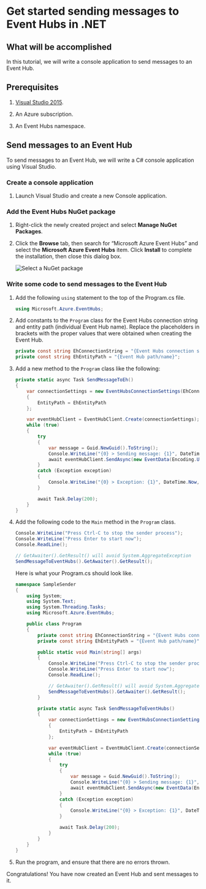 # Get started sending messages to Event Hubs in .NET

## What will be accomplished

In this tutorial, we will write a console application to send messages to an Event Hub.

## Prerequisites

1. [Visual Studio 2015](http://www.visualstudio.com).

2. An Azure subscription.

3. An Event Hubs namespace.

## Send messages to an Event Hub

To send messages to an Event Hub, we will write a C# console application using Visual Studio.

### Create a console application

1. Launch Visual Studio and create a new Console application.

### Add the Event Hubs NuGet package

1. Right-click the newly created project and select **Manage NuGet Packages**.

2. Click the **Browse** tab, then search for “Microsoft Azure Event Hubs” and select the **Microsoft Azure Event Hubs** item. Click **Install** to complete the installation, then close this dialog box.

    ![Select a NuGet package][nuget-pkg]

### Write some code to send messages to the Event Hub

1. Add the following `using` statement to the top of the Program.cs file.

    ```cs
    using Microsoft.Azure.EventHubs;
    ```

2. Add constants to the `Program` class for the Event Hubs connection string and entity path (individual Event Hub name). Replace the placeholders in brackets with the proper values that were obtained when creating the Event Hub.

    ```cs
    private const string EhConnectionString = "{Event Hubs connection string}";
    private const string EhEntityPath = "{Event Hub path/name}";
    ```

3. Add a new method to the `Program` class like the following:

    ```cs
    private static async Task SendMessageToEh()
    {
        var connectionSettings = new EventHubsConnectionSettings(EhConnectionString)
        {
            EntityPath = EhEntityPath
        };

        var eventHubClient = EventHubClient.Create(connectionSettings);
        while (true)
        {
            try
            {
                var message = Guid.NewGuid().ToString();
                Console.WriteLine("{0} > Sending message: {1}", DateTime.Now, message);
                await eventHubClient.SendAsync(new EventData(Encoding.UTF8.GetBytes(message)));
            }
            catch (Exception exception)
            {
                Console.WriteLine("{0} > Exception: {1}", DateTime.Now, exception.Message);
            }

            await Task.Delay(200);
        }
    }
    ```

4. Add the following code to the `Main` method in the `Program` class.

    ```cs
    Console.WriteLine("Press Ctrl-C to stop the sender process");
    Console.WriteLine("Press Enter to start now");
    Console.ReadLine();

    // GetAwaiter().GetResult() will avoid System.AggregateException
    SendMessageToEventHubs().GetAwaiter().GetResult();
    ```

    Here is what your Program.cs should look like.

    ```cs
    namespace SampleSender
    {
        using System;
        using System.Text;
        using System.Threading.Tasks;
        using Microsoft.Azure.EventHubs;

        public class Program
        {
            private const string EhConnectionString = "{Event Hubs connection string}";
            private const string EhEntityPath = "{Event Hub path/name}";

            public static void Main(string[] args)
            {
                Console.WriteLine("Press Ctrl-C to stop the sender process");
                Console.WriteLine("Press Enter to start now");
                Console.ReadLine();

                // GetAwaiter().GetResult() will avoid System.AggregateException
                SendMessageToEventHubs().GetAwaiter().GetResult();
            }

            private static async Task SendMessageToEventHubs()
            {
                var connectionSettings = new EventHubsConnectionSettings(EhConnectionString)
                {
                    EntityPath = EhEntityPath
                };

                var eventHubClient = EventHubClient.Create(connectionSettings);
                while (true)
                {
                    try
                    {
                        var message = Guid.NewGuid().ToString();
                        Console.WriteLine("{0} > Sending message: {1}", DateTime.Now, message);
                        await eventHubClient.SendAsync(new EventData(Encoding.UTF8.GetBytes(message)));
                    }
                    catch (Exception exception)
                    {
                        Console.WriteLine("{0} > Exception: {1}", DateTime.Now, exception.Message);
                    }

                    await Task.Delay(200);
                }
            }
        }
    }
    ```
  
5. Run the program, and ensure that there are no errors thrown.
  
Congratulations! You have now created an Event Hub and sent messages to it.

<!--Image references-->

[nuget-pkg]: ./media/service-bus-dotnet-get-started-with-queues/nuget-package.png

<!--Reference style links - using these makes the source content way more readable than using inline links-->

[github-samples]: https://github.com/Azure-Samples/azure-servicebus-messaging-samples